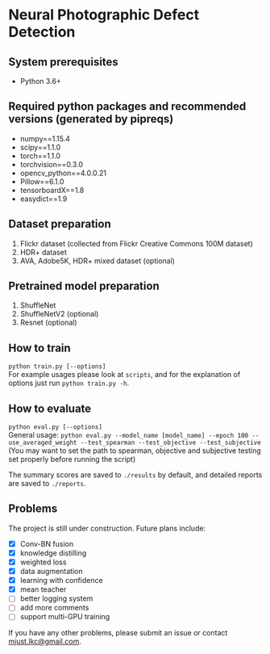 # Neural Photographic Defect Detection

## System prerequisites
- Python 3.6+

## Required python packages and recommended versions (generated by pipreqs)
- numpy==1.15.4
- scipy==1.1.0
- torch==1.1.0
- torchvision==0.3.0
- opencv_python==4.0.0.21
- Pillow==6.1.0
- tensorboardX==1.8
- easydict==1.9

## Dataset preparation
1. Flickr dataset (collected from Flickr Creative Commons 100M dataset)
2. HDR+ dataset
3. AVA, Adobe5K, HDR+ mixed dataset (optional)

## Pretrained model preparation
1. ShuffleNet
2. ShuffleNetV2 (optional)
3. Resnet (optional)

## How to train
`python train.py [--options]`  
For example usages please look at `scripts`, and for the explanation of options
just run `python train.py -h`.

## How to evaluate
`python eval.py [--options]`  
General usage: `python eval.py --model_name [model_name] --epoch 100 --use_averaged_weight --test_spearman --test_objective --test_subjective`
(You may want to set the path to spearman, objective and subjective testing set properly before running the script)

The summary scores are saved to `./results` by default, and detailed reports
are saved to `./reports`.

## Problems
The project is still under construction. Future plans include:
- [x] Conv-BN fusion
- [x] knowledge distilling
- [x] weighted loss
- [x] data augmentation
- [x] learning with confidence
- [x] mean teacher
- [ ] better logging system
- [ ] add more comments
- [ ] support multi-GPU training

If you have any other problems,
please submit an issue or contact [mjust.lkc@gmail.com](mailto:mjust.lkc@gmail.com).
